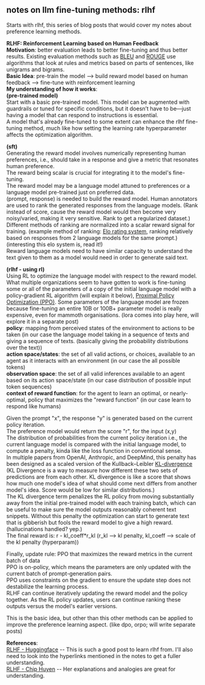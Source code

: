 ## notes on llm fine-tuning methods: rlhf

Starts with rlhf, this series of blog posts that would cover my notes about preference learning methods.

**RLHF: Reinforcement Learning based on Human Feedback**  
**Motivation**: better evaluation leads to better fine-tuning and thus better results. Existing evaluation methods such as [BLEU](https://en.wikipedia.org/wiki/BLEU) and [ROUGE](https://en.wikipedia.org/wiki/ROUGE_(metric)) use algorithms that look at rules and metrics based on parts of sentences, like unigrams and bigrams.  
**Basic Idea**: pre-train the model --> build reward model based on human feedback --> fine-tune with reinforcement learning  
**My understanding of how it works**:  
**(pre-trained model)**  
Start with a basic pre-trained model. This model can be augmented with guardrails or tuned for specific conditions, but it doesn’t have to be—just having a model that can respond to instructions is essential.  
A model that's already fine-tuned to some extent can enhance the rlhf fine-tuning method, much like how setting the learning rate hyperparameter affects the optimization algorithm.

**(sft)**  
Generating the reward model involves numerically representing human preferences, i.e., should take in a response and give a metric that resonates human preference.  
The reward being scalar is crucial for integrating it to the model's fine-tuning.  
The reward model may be a language model attuned to preferences or a language model pre-trained just on preferred data.  
(prompt, response) is needed to build the reward model. Human annotators are used to rank the generated responses from the language models. (Rank instead of score, cause the reward model would then become very noisy/varied, making it very sensitive. Rank to get a regularized dataset.)  
Different methods of ranking are normalized into a scalar reward signal for training. (example method of ranking: [Elo rating system](https://en.wikipedia.org/wiki/Elo_rating_system), ranking relatively based on responses from 2 language models for the same prompt.) (interesting this elo system is, read it!)  
Reward language models need to have similar capacity to understand the text given to them as a model would need in order to generate said text.

**(rlhf - using rl)**  
Using RL to optimize the language model with respect to the reward model.  
What multiple organizations seem to have gotten to work is fine-tuning some or all of the parameters of a copy of the initial language model with a policy-gradient RL algorithm (will explain it below), [Proximal Policy Optimization (PPO)](https://huggingface.co/blog/deep-rl-ppo). 
Some parameters of the language model are frozen because fine-tuning an entire 10B or 100B+ parameter model is really expensive, even for mammoth organisations. (lora comes into play here, will explore it in a separate post)  
**policy**: mapping from perceived states of the environment to actions to be taken (in our case the language model taking in a sequence of texts and giving a sequence of texts. (basically giving the probability distributions over the text))  
**action space/states**: the set of all valid actions, or choices, available to an agent as it interacts with an environment (in our case the all possible tokens)  
**observation space**: the set of all valid inferences available to an agent based on its action space/state (in our case distribution of possible input token sequences)  
**context of reward function**: for the agent to learn an optimal, or nearly-optimal, policy that maximizes the "reward function" (in our case learn to respond like humans)  

Given the prompt "x", the response "y" is generated based on the current policy iteration.  
The preference model would return the score "r", for the input (x,y)  
The distribution of probabilities from the current policy iteration i.e., the current language model is compared with the initial language model, to compute a penalty, kinda like the loss function in conventional sense.  
In multiple papers from OpenAI, Anthropic, and DeepMind, this penalty has been designed as a scaled version of the Kullback–Leibler [KL-divergence](https://en.wikipedia.org/wiki/Kullback%E2%80%93Leibler_divergence) (KL Divergence is a way to measure how different these two sets of predictions are from each other. KL divergence is like a score that shows how much one model's idea of what should come next differs from another model's idea. Score would be low for similar distributions.)    
The KL divergence term penalizes the RL policy from moving substantially away from the initial pre-trained model with each training batch, which can be useful to make sure the model outputs reasonably coherent text snippets. Without this penalty the optimization can start to generate text that is gibberish but fools the reward model to give a high reward. (hallucinations handled? yep.)  
The final reward is: r - kl_coeff*r_kl (r_kl --> kl penalty, kl_coeff --> scale of the kl penalty (hyperparam))  

Finally, update rule: PPO that maximizes the reward metrics in the current batch of data  
PPO is on-policy, which means the parameters are only updated with the current batch of prompt-generation pairs.  
PPO uses constraints on the gradient to ensure the update step does not destabilize the learning process.  
RLHF can continue iteratively updating the reward model and the policy together. As the RL policy updates, users can continue ranking these outputs versus the model's earlier versions.

This is the basic idea, but other than this other methods can be applied to improve the preference learning aspect. (like dpo, orpo; will write separate posts)

**References**:  
[RLHF - Huggingface](https://huggingface.co/blog/rlhf) -- This is such a good post to learn rlhf from. I'll also need to look into the hyperlinks mentioned in the notes to get a fuller understanding.  
[RLHF - Chip Huyen](https://huyenchip.com/2023/05/02/rlhf.html) -- Her explanations and analogies are great for understanding. 
